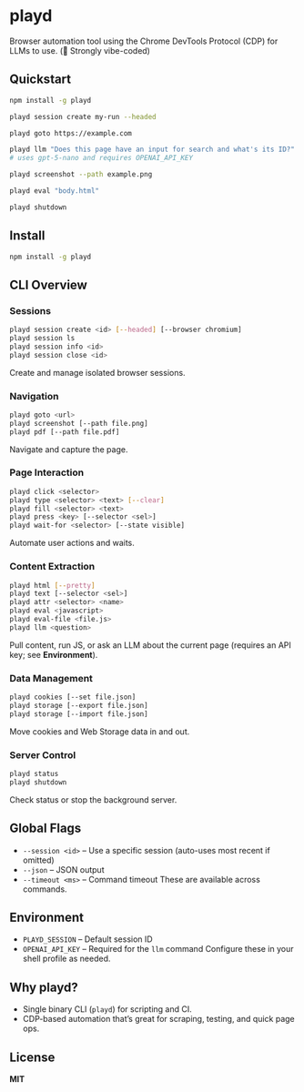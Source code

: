 # playd

Browser automation tool using the Chrome DevTools Protocol (CDP) for LLMs to use. (🚨 Strongly vibe-coded)

## Quickstart

```bash
npm install -g playd

playd session create my-run --headed

playd goto https://example.com

playd llm "Does this page have an input for search and what's its ID?" 
# uses gpt-5-nano and requires OPENAI_API_KEY

playd screenshot --path example.png

playd eval "body.html"

playd shutdown
```

## Install

```bash
npm install -g playd
```

## CLI Overview

### Sessions

```bash
playd session create <id> [--headed] [--browser chromium]
playd session ls
playd session info <id>
playd session close <id>
```

Create and manage isolated browser sessions.

### Navigation

```bash
playd goto <url>
playd screenshot [--path file.png]
playd pdf [--path file.pdf]
```

Navigate and capture the page.

### Page Interaction

```bash
playd click <selector>
playd type <selector> <text> [--clear]
playd fill <selector> <text>
playd press <key> [--selector <sel>]
playd wait-for <selector> [--state visible]
```

Automate user actions and waits.

### Content Extraction

```bash
playd html [--pretty]
playd text [--selector <sel>]
playd attr <selector> <name>
playd eval <javascript>
playd eval-file <file.js>
playd llm <question>
```

Pull content, run JS, or ask an LLM about the current page (requires an API key; see **Environment**).

### Data Management

```bash
playd cookies [--set file.json]
playd storage [--export file.json]
playd storage [--import file.json]
```

Move cookies and Web Storage data in and out.

### Server Control

```bash
playd status
playd shutdown
```

Check status or stop the background server.

## Global Flags

* `--session <id>` – Use a specific session (auto-uses most recent if omitted)
* `--json` – JSON output
* `--timeout <ms>` – Command timeout
  These are available across commands.

## Environment

* `PLAYD_SESSION` – Default session ID
* `OPENAI_API_KEY` – Required for the `llm` command
  Configure these in your shell profile as needed.

## Why playd?

* Single binary CLI (`playd`) for scripting and CI.
* CDP-based automation that’s great for scraping, testing, and quick page ops. 

## License

**MIT**
